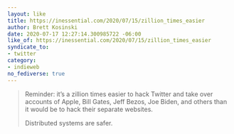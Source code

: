 ```yaml
---
layout: like
title: https://inessential.com/2020/07/15/zillion_times_easier
author: Brett Kosinski
date: 2020-07-17 12:27:14.300985722 -06:00
like_of: https://inessential.com/2020/07/15/zillion_times_easier
syndicate_to: 
- twitter
category:
- indieweb
no_fediverse: true
---
```


> Reminder: it’s a zillion times easier to hack Twitter and take over accounts of Apple, Bill Gates, Jeff Bezos, Joe Biden, and others than it would be to hack their separate websites.
>
> Distributed systems are safer.
